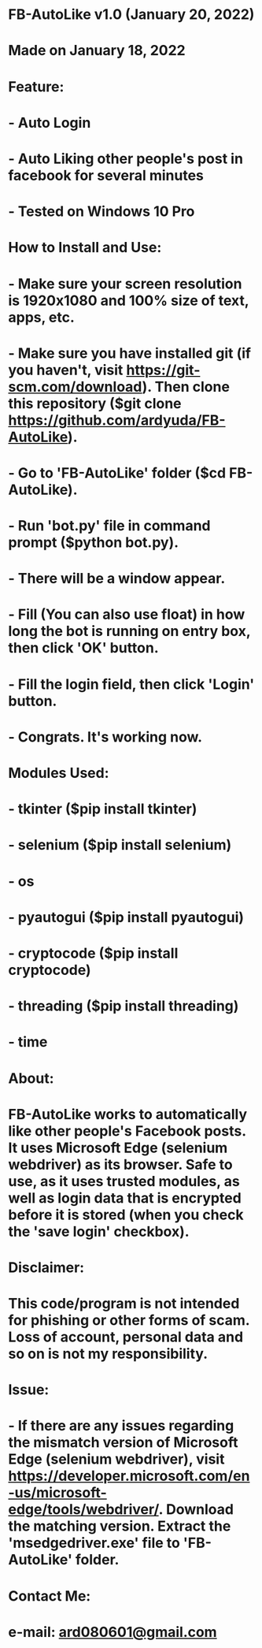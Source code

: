 # FB-AutoLike v1.0 (January 20, 2022)
# 
# Made on January 18, 2022
#
# Feature:
# - Auto Login
# - Auto Liking other people's post in facebook for several minutes
# - Tested on Windows 10 Pro
# 
# How to Install and Use:
# - Make sure your screen resolution is 1920x1080 and 100% size of text, apps, etc.
# - Make sure you have installed git (if you haven't, visit https://git-scm.com/download). Then clone this repository ($git clone https://github.com/ardyuda/FB-AutoLike).
# - Go to 'FB-AutoLike' folder ($cd FB-AutoLike).
# - Run 'bot.py' file in command prompt ($python bot.py).
# - There will be a window appear.
# - Fill (You can also use float) in how long the bot is running on entry box, then click 'OK' button.
# - Fill the login field, then click 'Login' button.
# - Congrats. It's working now.
#
# Modules Used:
# - tkinter ($pip install tkinter)
# - selenium ($pip install selenium)
# - os
# - pyautogui ($pip install pyautogui)
# - cryptocode ($pip install cryptocode)
# - threading ($pip install threading)
# - time
#
# About:
# FB-AutoLike works to automatically like other people's Facebook posts. It uses Microsoft Edge (selenium webdriver) as its browser. Safe to use, as it uses trusted modules, as well as login data that is encrypted before it is stored (when you check the 'save login' checkbox).
#
# Disclaimer:
# This code/program is not intended for phishing or other forms of scam. Loss of account, personal data and so on is not my responsibility.
#
# Issue:
# - If there are any issues regarding the mismatch version of Microsoft Edge (selenium webdriver), visit https://developer.microsoft.com/en-us/microsoft-edge/tools/webdriver/. Download the matching version. Extract the 'msedgedriver.exe' file to 'FB-AutoLike' folder.
#
# Contact Me:
# e-mail: ard080601@gmail.com

